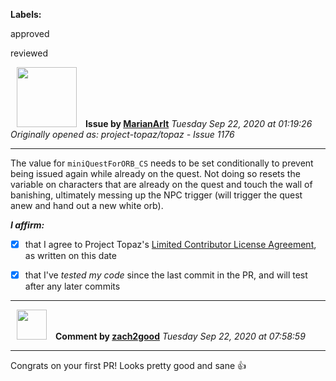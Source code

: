 **Labels:**

approved

reviewed



<a href="https://github.com/MarianArlt"><img src="https://avatars3.githubusercontent.com/u/1492317?v=4" width="96" height="96" hspace="10"></img></a> **Issue by [MarianArlt](https://github.com/MarianArlt)**
_Tuesday Sep 22, 2020 at 01:19:26_
_Originally opened as: project-topaz/topaz - Issue 1176_

----

The value for `miniQuestForORB_CS` needs to be set conditionally to prevent being issued again while already on the quest. Not doing so resets the variable on characters that are already on the quest and touch the wall of banishing, ultimately messing up the NPC trigger (will trigger the quest anew and hand out a new white orb).

<!-- place 'x' mark between square [] brackets to affirm: -->
**_I affirm:_**
- [x] that I agree to Project Topaz's [Limited Contributor License Agreement](http://project-topaz.com/blob/release/CONTRIBUTOR_AGREEMENT.md), as written on this date
- [x] that I've _tested my code_ since the last commit in the PR, and will test after any later commits




----
<a href="https://github.com/zach2good"><img src="https://avatars3.githubusercontent.com/u/1389729?v=4" width="48" height="48" hspace="10"></img></a> **Comment by [zach2good](https://github.com/zach2good)**
_Tuesday Sep 22, 2020 at 07:58:59_

----

Congrats on your first PR! Looks pretty good and sane 👍 
